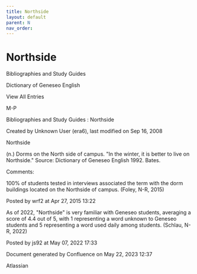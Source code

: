```yaml
---
title: Northside
layout: default
parent: N
nav_order:
---
```


# Northside

Bibliographies and Study Guides

Dictionary of Geneseo English

View All Entries

M-P

Bibliographies and Study Guides : Northside

Created by  Unknown User (era6), last modified on Sep 16, 2008

Northside

(n.) Dorms on the North side of campus. &quot;In the winter, it is better to live on Northside.&quot; Source: Dictionary of Geneseo English 1992. Bates.

Comments:

100% of students tested in interviews associated the term with the dorm buildings located on the Northside of campus. (Foley, N-R, 2015)

Posted by wrf2 at Apr 27, 2015 13:22

As of 2022, &quot;Northside&quot; is very familiar with Geneseo students, averaging a score of 4.4 out of 5, with 1 representing a word unknown to Geneseo students and 5 representing a word used daily among students. (Schlau, N-R, 2022)

Posted by js92 at May 07, 2022 17:33

Document generated by Confluence on May 22, 2023 12:37

Atlassian
